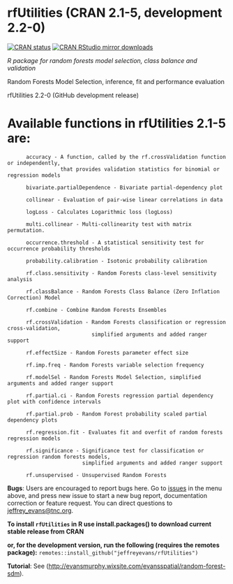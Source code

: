 # rfUtilities (CRAN 2.1-5, development 2.2-0)

[![CRAN
status](http://www.r-pkg.org/badges/version/rfUtilities)](https://cran.r-project.org/package=rfUtilities)
[![CRAN RStudio mirror
downloads](http://cranlogs.r-pkg.org/badges/grand-total/rfUtilities)](https://cran.r-project.org/package=rfUtilities)

*R package for random forests model selection, class balance and validation*

Random Forests Model Selection, inference, fit and performance evaluation

rfUtilities 2.2-0 (GitHub development release)

# Available functions in rfUtilities 2.1-5 are:

		  accuracy - A function, called by the rf.crossValidation function or independently,     
                     that provides validation statistics for binomial or regression models
          
		  bivariate.partialDependence - Bivariate partial-dependency plot
		  
		  collinear - Evaluation of pair-wise linear correlations in data
          
		  logLoss - Calculates Logarithmic loss (logLoss)
          
		  multi.collinear - Multi-collinearity test with matrix permutation.
          
		  occurrence.threshold - A statistical sensitivity test for occurrence probability thresholds
          
		  probability.calibration - Isotonic probability calibration
          
		  rf.class.sensitivity - Random Forests class-level sensitivity analysis
          
		  rf.classBalance - Random Forests Class Balance (Zero Inflation Correction) Model
          
		  rf.combine - Combine Random Forests Ensembles
          
		  rf.crossValidation - Random Forests classification or regression cross-validation,
		                       simplified arguments and added ranger support
          
		  rf.effectSize - Random Forests parameter effect size
          
		  rf.imp.freq - Random Forests variable selection frequency
          
		  rf.modelSel - Random Forests Model Selection, simplified arguments and added ranger support
          
		  rf.partial.ci - Random Forests regression partial dependency plot with confidence intervals
          
		  rf.partial.prob - Random Forest probability scaled partial dependency plots
          
		  rf.regression.fit - Evaluates fit and overfit of random forests regression models
          
		  rf.significance - Significance test for classification or regression random forests models,
		                    simplified arguments and added ranger support
          
		  rf.unsupervised - Unsupervised Random Forests
          
**Bugs**: Users are encouraged to report bugs here. Go to [issues](https://github.com/jeffreyevans/rfUtilities/issues) in the menu above, and press new issue to start a new bug report, documentation correction or feature request. You can direct questions to <jeffrey_evans@tnc.org>.

**To install `rfUtilities` in R use install.packages() to download current stable release from CRAN** 

**or, for the development version, run the following (requires the remotes package):**
`remotes::install_github("jeffreyevans/rfUtilities")`

**Tutorial**: See (http://evansmurphy.wixsite.com/evansspatial/random-forest-sdm).


